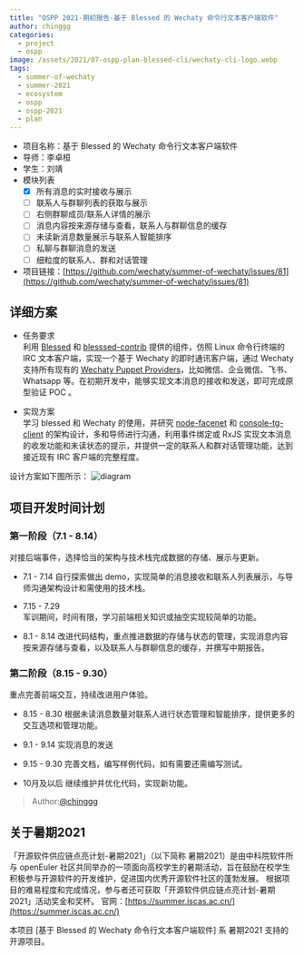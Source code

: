 ```yaml
---
title: "OSPP 2021-期初报告-基于 Blessed 的 Wechaty 命令行文本客户端软件"
author: chinggg
categories:
  - project
  - ospp
image: /assets/2021/07-ospp-plan-blessed-cli/wechaty-cli-logo.webp
tags:
  - summer-of-wechaty
  - summer-2021
  - ecosystem
  - ospp
  - ospp-2021
  - plan
---
```


- 项目名称：基于 Blessed 的 Wechaty 命令行文本客户端软件
- 导师：李卓桓
- 学生：刘靖
- 模块列表
  - [x] 所有消息的实时接收与展示
  - [ ] 联系人与群聊列表的获取与展示
  - [ ] 右侧群聊成员/联系人详情的展示
  - [ ] 消息内容按来源存储与查看，联系人与群聊信息的缓存
  - [ ] 未读新消息数量展示与联系人智能排序
  - [ ] 私聊与群聊消息的发送
  - [ ] 细粒度的联系人、群和对话管理
- 项目链接：[https://github.com/wechaty/summer-of-wechaty/issues/81](https://github.com/wechaty/summer-of-wechaty/issues/81)
  
## 详细方案

- 任务要求  
利用 [Blessed](https://github.com/chjj/blessed) 和 [blesssed-contrib](https://github.com/yaronn/blessed-contrib) 提供的组件，仿照 Linux 命令行终端的 IRC 文本客户端，实现一个基于 Wechaty 的即时通讯客户端，通过 Wechaty 支持所有现有的 [Wechaty Puppet Providers](https://wechaty.js.org/docs/puppet-providers/)，比如微信、企业微信、飞书、Whatsapp 等。在初期开发中，能够实现文本消息的接收和发送，即可完成原型验证 POC 。

- 实现方案  
学习 blessed 和 Wechaty 的使用，并研究 [node-facenet](https://github.com/huan/node-facenet/tree/master/src/manager/ui) 和 [console-tg-client](https://github.com/lekzd/console-tg-client) 的架构设计，多和导师进行沟通，利用事件绑定或 RxJS 实现文本消息的收发功能和未读状态的提示，并提供一定的联系人和群对话管理功能，达到接近现有 IRC 客户端的完整程度。

设计方案如下图所示：
![diagram](/assets/2021/07-ospp-plan-blessed-cli/wechaty-cli-diagram.webp)

## 项目开发时间计划

### 第一阶段（7.1 - 8.14）

对接后端事件，选择恰当的架构与技术栈完成数据的存储、展示与更新。

- 7.1 - 7.14
自行探索做出 demo，实现简单的消息接收和联系人列表展示，与导师沟通架构设计和需使用的技术栈。

- 7.15 - 7.29  
军训期间，时间有限，学习前端相关知识或抽空实现较简单的功能。

- 8.1 - 8.14
改进代码结构，重点推进数据的存储与状态的管理，实现消息内容按来源存储与查看，以及联系人与群聊信息的缓存，并撰写中期报告。

### 第二阶段（8.15 - 9.30）

重点完善前端交互，持续改进用户体验。

- 8.15 - 8.30
根据未读消息数量对联系人进行状态管理和智能排序，提供更多的交互选项和管理功能。

- 9.1 - 9.14
实现消息的发送

- 9.15 - 9.30
完善文档，编写样例代码，如有需要还需编写测试。

- 10月及以后
继续维护并优化代码，实现新功能。

> Author:[@chinggg](https://github.com/chinggg)

## 关于暑期2021

「开源软件供应链点亮计划-暑期2021」（以下简称 暑期2021）是由中科院软件所与 openEuler 社区共同举办的一项面向高校学生的暑期活动，旨在鼓励在校学生积极参与开源软件的开发维护，促进国内优秀开源软件社区的蓬勃发展。
根据项目的难易程度和完成情况，参与者还可获取「开源软件供应链点亮计划-暑期2021」活动奖金和奖杯。
官网：[https://summer.iscas.ac.cn/](https://summer.iscas.ac.cn/)

本项目 [基于 Blessed 的 Wechaty 命令行文本客户端软件] 系 暑期2021 支持的开源项目。
